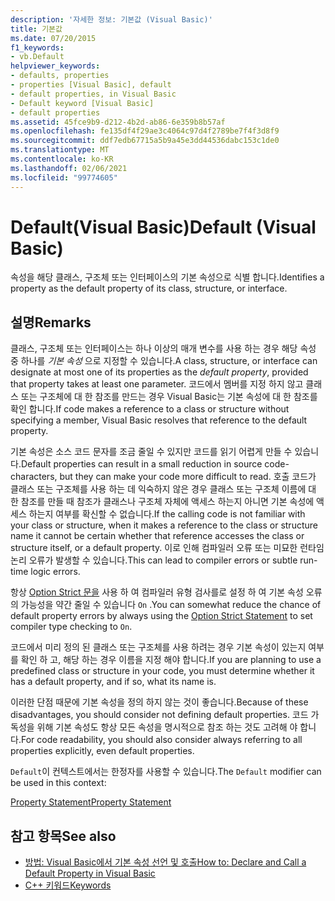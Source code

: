 ```yaml
---
description: '자세한 정보: 기본값 (Visual Basic)'
title: 기본값
ms.date: 07/20/2015
f1_keywords:
- vb.Default
helpviewer_keywords:
- defaults, properties
- properties [Visual Basic], default
- default properties, in Visual Basic
- Default keyword [Visual Basic]
- default properties
ms.assetid: 45fce9b9-d212-4b2d-ab86-6e359b8b57af
ms.openlocfilehash: fe135df4f29ae3c4064c97d4f2789be7f4f3d8f9
ms.sourcegitcommit: ddf7edb67715a5b9a45e3dd44536dabc153c1de0
ms.translationtype: MT
ms.contentlocale: ko-KR
ms.lasthandoff: 02/06/2021
ms.locfileid: "99774605"
---
```

# <a name="default-visual-basic"></a><span data-ttu-id="9e761-103">Default(Visual Basic)</span><span class="sxs-lookup"><span data-stu-id="9e761-103">Default (Visual Basic)</span></span>

<span data-ttu-id="9e761-104">속성을 해당 클래스, 구조체 또는 인터페이스의 기본 속성으로 식별 합니다.</span><span class="sxs-lookup"><span data-stu-id="9e761-104">Identifies a property as the default property of its class, structure, or interface.</span></span>  
  
## <a name="remarks"></a><span data-ttu-id="9e761-105">설명</span><span class="sxs-lookup"><span data-stu-id="9e761-105">Remarks</span></span>  

 <span data-ttu-id="9e761-106">클래스, 구조체 또는 인터페이스는 하나 이상의 매개 변수를 사용 하는 경우 해당 속성 중 하나를 *기본 속성* 으로 지정할 수 있습니다.</span><span class="sxs-lookup"><span data-stu-id="9e761-106">A class, structure, or interface can designate at most one of its properties as the *default property*, provided that property takes at least one parameter.</span></span> <span data-ttu-id="9e761-107">코드에서 멤버를 지정 하지 않고 클래스 또는 구조체에 대 한 참조를 만드는 경우 Visual Basic는 기본 속성에 대 한 참조를 확인 합니다.</span><span class="sxs-lookup"><span data-stu-id="9e761-107">If code makes a reference to a class or structure without specifying a member, Visual Basic resolves that reference to the default property.</span></span>  
  
 <span data-ttu-id="9e761-108">기본 속성은 소스 코드 문자를 조금 줄일 수 있지만 코드를 읽기 어렵게 만들 수 있습니다.</span><span class="sxs-lookup"><span data-stu-id="9e761-108">Default properties can result in a small reduction in source code-characters, but they can make your code more difficult to read.</span></span> <span data-ttu-id="9e761-109">호출 코드가 클래스 또는 구조체를 사용 하는 데 익숙하지 않은 경우 클래스 또는 구조체 이름에 대 한 참조를 만들 때 참조가 클래스나 구조체 자체에 액세스 하는지 아니면 기본 속성에 액세스 하는지 여부를 확신할 수 없습니다.</span><span class="sxs-lookup"><span data-stu-id="9e761-109">If the calling code is not familiar with your class or structure, when it makes a reference to the class or structure name it cannot be certain whether that reference accesses the class or structure itself, or a default property.</span></span> <span data-ttu-id="9e761-110">이로 인해 컴파일러 오류 또는 미묘한 런타임 논리 오류가 발생할 수 있습니다.</span><span class="sxs-lookup"><span data-stu-id="9e761-110">This can lead to compiler errors or subtle run-time logic errors.</span></span>  
  
 <span data-ttu-id="9e761-111">항상 [Option Strict 문을](../statements/option-strict-statement.md) 사용 하 여 컴파일러 유형 검사를로 설정 하 여 기본 속성 오류의 가능성을 약간 줄일 수 있습니다 `On` .</span><span class="sxs-lookup"><span data-stu-id="9e761-111">You can somewhat reduce the chance of default property errors by always using the [Option Strict Statement](../statements/option-strict-statement.md) to set compiler type checking to `On`.</span></span>  
  
 <span data-ttu-id="9e761-112">코드에서 미리 정의 된 클래스 또는 구조체를 사용 하려는 경우 기본 속성이 있는지 여부를 확인 하 고, 해당 하는 경우 이름을 지정 해야 합니다.</span><span class="sxs-lookup"><span data-stu-id="9e761-112">If you are planning to use a predefined class or structure in your code, you must determine whether it has a default property, and if so, what its name is.</span></span>  
  
 <span data-ttu-id="9e761-113">이러한 단점 때문에 기본 속성을 정의 하지 않는 것이 좋습니다.</span><span class="sxs-lookup"><span data-stu-id="9e761-113">Because of these disadvantages, you should consider not defining default properties.</span></span> <span data-ttu-id="9e761-114">코드 가독성을 위해 기본 속성도 항상 모든 속성을 명시적으로 참조 하는 것도 고려해 야 합니다.</span><span class="sxs-lookup"><span data-stu-id="9e761-114">For code readability, you should also consider always referring to all properties explicitly, even default properties.</span></span>  
  
 <span data-ttu-id="9e761-115">`Default`이 컨텍스트에서는 한정자를 사용할 수 있습니다.</span><span class="sxs-lookup"><span data-stu-id="9e761-115">The `Default` modifier can be used in this context:</span></span>  
  
 [<span data-ttu-id="9e761-116">Property Statement</span><span class="sxs-lookup"><span data-stu-id="9e761-116">Property Statement</span></span>](../statements/property-statement.md)  
  
## <a name="see-also"></a><span data-ttu-id="9e761-117">참고 항목</span><span class="sxs-lookup"><span data-stu-id="9e761-117">See also</span></span>

- [<span data-ttu-id="9e761-118">방법: Visual Basic에서 기본 속성 선언 및 호출</span><span class="sxs-lookup"><span data-stu-id="9e761-118">How to: Declare and Call a Default Property in Visual Basic</span></span>](../../programming-guide/language-features/procedures/how-to-declare-and-call-a-default-property.md)
- [<span data-ttu-id="9e761-119">C++ 키워드</span><span class="sxs-lookup"><span data-stu-id="9e761-119">Keywords</span></span>](../keywords/index.md)
